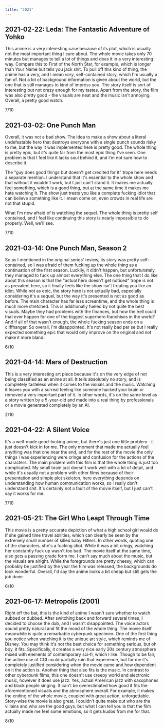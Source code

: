 ```yaml
---
title: "2021"
---
```


## 2021-02-22: Leda: The Fantastic Adventure of Yohko

This anime is a very interesting case because of its plot, which is
usually not the most important thing I care about. The whole movie
takes only 70 minutes but manages to tell a lot of things and does it
in a very interesting way. Compare this to First of the North Star,
for example, which is longer than Your Name but tells you jack shit.
To pull off this kind of thing, the anime has a very, and I mean
*very*, self-contained story, which I'm usually a fan of. Not a lot of
background information is given about the world, but the one that is
still manages to kind of impress you. The story itself is sort of
interesting but not crazy enough for my tastes. Apart from the story,
the film was also pretty good - the visuals are neat and the music
isn't annoying. Overall, a pretty good watch.

7/10

## 2021-03-02: One Punch Man

Overall, it was not a bad show. The idea to make a show about a
literal undefeatable hero that destroys everyone with a single punch
sounds risky to me, but the way it was implemented here is pretty
good. The whole thing is pretty epic, but it's quite far from the most
epic thing I've seen. One problem is that I feel like it lacks soul
behind it, and I'm not sure how to describe it.

The "guy does good things but doesn't get credited for it" trope here
needs a separate mention. I understand that it's essential to the
whole show and that without it wouldn't work, but I just can't stand
it. It makes me actually feel something, which is a good thing, but at
the same time it makes me hate watching it. The show just treats you
like a complete fucking idiot that can believe something like it. I
mean come on, even crowds in real life are not that stupid.

What I'm now afraid of is watching the sequel. The whole thing is
pretty self contained, and I feel like continuing this story is nearly
impossible to do properly. Well, we'll see.

7/10

## 2021-03-14: One Punch Man, Season 2

So as I mentioned in the original series' review, its story was pretty
self-contained, so I was afraid of them fucking up the whole thing as
a continuation of the first season. Luckily, it didn't happen, but
unfortunately, they managed to fuck up almost everything else. The one
thing that I do like about this season is that the "actual hero
doesn't get noticed" trope is not as prevalent here, so it finally
feels like the show isn't treating you like an idiot. While not as
epic, the story here is not actually bad, especially considering it's
a sequel, but the way it's presented is not as good as before. The
main character has far less screentime, and the whole thing is much
more stretched. This is additionally fueled by not quite the best
visuals. Maybe they had problems with the finances, but how the hell
could that ever happen for one of the biggest superhero franchises in
the world? And if all of that wasn't enough, the whole fucking season
ends on a cliffhanger. So overall, I'm disappointed. It's not really
bad per se but I really expected something epic that would only
improve on the original and not make it more bland.

6/10

## 2021-04-14: Mars of Destruction

This is a very interesting art piece because it's on the very edge of
not being classified as an anime at all. It tells absolutely no story,
and is completely tasteless when it comes to the visuals and the
music. Watching it leaves you with a surreal feeling like someone
hacked your brain or removed a very important part of it. In other
words, it's on the same level as a story written by a 5-year-old and
made into a real thing by professionals or a movie generated
completely by an AI.

2/10

## 2021-04-22: A Silent Voice

It's a well-made good-looking anime, but there's just one little
problem - it just doesn't kick in for me. The only moment that made me
actually feel anything was that one near the end, and for the rest of
the movie the only things I was experiencing were cringe and confusion
for the actions of the characters. The main problem with this film is
that the whole thing is just too complicated. My small brain just
doesn't work well with a lot of detail, and while it's usually not a
problem with other films because of their presentation and simple plot
skeleton, here everything depends on understanding how human
communication works, so I really don't understand shit. It's certainly
not a fault of the movie itself, but I just can't say it works for me.

7/10

## 2021-05-21: The Girl Who Leapt Through Time

This movie is a pretty accurate depiction of what a high school girl
would do if she gained time travel abilities, which can clearly be
seen by the extremely small number of killed baby Hitlers. In other
words, quoting one of the characters, she's a fucking idiot. While it
was a bit cringy, watching her constantly fuck up wasn't too bad. The
movie itself at the same time, also gets a passing grade form me. I
can't say much about the music, but the visuals are alright. While the
foregrounds are pretty cheesy, which can probably be justified by the
year the film was released, the backgrounds do look wonderful.
Overall, I'd say the anime looks a bit cheap but still gets the job
done.

6/10

## 2021-06-17: Metropolis (2001)

Right off the bat, this is the kind of anime I wasn't sure whether to
watch subbed or dubbed. After switching back and forward several
times, I decided to choose the dub, and I wasn't disappointed. The
voice actors sound pretty natural and fit the mood of the whole thing.
The movie itself meanwhile is quite a remarkable cyberpunk specimen.
One of the first thing you notice when watching it is the unique art
style, which reminds me of Disney. You may think it's not the best
choice for something serious, but oh boy, it fits. Specifically, it
creates a very nice early 20s century atmosphere mixed with elements
of contemporary sci-fi, which I like. Though to be fair, the active
use of CGI could partially ruin that experience, but for me it's
completely justified considering when the movie came and how dependent
on it the action is. Another thing that also fits is the music. In
contrast to other cyberpunk films, this one doesn't use creepy world
and electronic music, however it does use jazz. Yes, actual American
jazz with saxophones and black people singing. It can't be
overestimated how good it fits the aforementioned visuals and the
atmosphere overall. For example, it makes the ending of the whole
movie, coupled with great action, unforgettable. Story-wise the movie
is also great. I couldn't quite make out who are the villains and who
are the good guys, but what I can tell you is that the film actually
made me feel some emotions, so it gets kudos from me for that.

8/10
